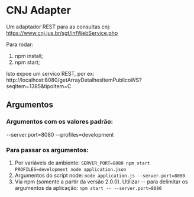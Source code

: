 CNJ Adapter
==========
Um adaptador REST para as consultas cnj: https://www.cnj.jus.br/sgt/infWebService.php

Para rodar:

1. npm install;
2. npm start;

Isto expoe um servico REST, por ex:
http://localhost:8080/getArrayDetalhesItemPublicoWS?seqItem=1385&tipoItem=C

Argumentos
----------

### Argumentos com os valores padrão:

--server.port=8080
--profiles=development

### Para passar os argumentos:

1. Por variáveis de ambiente:
  `SERVER_PORT=8080 npm start`
  `PROFILES=development node application.json`
2. Argumentos do script node:
  `node application.js --server.port=8080`
3. Via npm (somente a partir da versão 2.0.0). Utilizar -- para delimitar os argumentos da aplicação:
  `npm start -- --server.port=8080`

